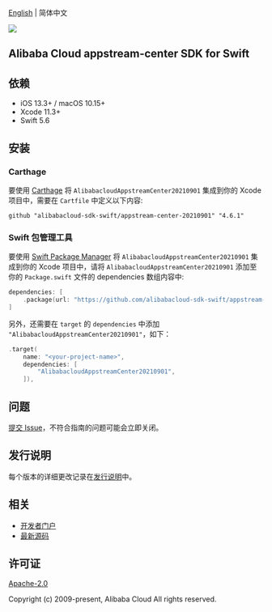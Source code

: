 [English](README.md) | 简体中文

![](https://aliyunsdk-pages.alicdn.com/icons/AlibabaCloud.svg)

## Alibaba Cloud appstream-center SDK for Swift

## 依赖

- iOS 13.3+ / macOS 10.15+
- Xcode 11.3+
- Swift 5.6

## 安装

### Carthage

要使用 [Carthage](https://github.com/Carthage/Carthage) 将 `AlibabacloudAppstreamCenter20210901` 集成到你的 Xcode 项目中，需要在 `Cartfile` 中定义以下内容:

```ogdl
github "alibabacloud-sdk-swift/appstream-center-20210901" "4.6.1"
```

### Swift 包管理工具

要使用 [Swift Package Manager](https://swift.org/package-manager/) 将 `AlibabacloudAppstreamCenter20210901` 集成到你的 Xcode 项目中，请将 `AlibabacloudAppstreamCenter20210901` 添加至你的 `Package.swift` 文件的 dependencies 数组内容中:

```swift
dependencies: [
    .package(url: "https://github.com/alibabacloud-sdk-swift/appstream-center-20210901.git", from: "4.6.1")
]
```

另外，还需要在 `target` 的 `dependencies` 中添加 `"AlibabacloudAppstreamCenter20210901"`，如下：

```swift
.target(
    name: "<your-project-name>",
    dependencies: [
        "AlibabacloudAppstreamCenter20210901",
    ]),
```

## 问题

[提交 Issue](https://github.com/alibabacloud-sdk-swift/appstream-center-20210901/issues/new)，不符合指南的问题可能会立即关闭。

## 发行说明

每个版本的详细更改记录在[发行说明](./ChangeLog.txt)中。

## 相关

* [开发者门户](https://next.api.aliyun.com/home)
* [最新源码](https://github.com/alibabacloud-sdk-swift/appstream-center-20210901)

## 许可证

[Apache-2.0](http://www.apache.org/licenses/LICENSE-2.0)

Copyright (c) 2009-present, Alibaba Cloud All rights reserved.
